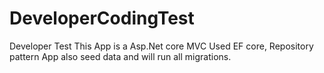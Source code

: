 # DeveloperCodingTest
 Developer Test
 This App is a Asp.Net core MVC
 Used EF core, Repository pattern
 App also seed data and will run all migrations.
 


